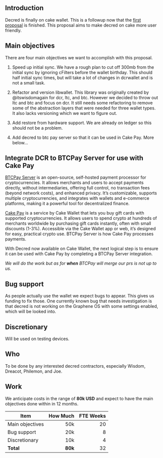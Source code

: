 ## Introduction

Decred is finally on cake wallet. This is a followup now that the [first proposal](https://proposals.decred.org/record/b3bdacb) is finished. This proposal aims to make decred on cake more user friendly.

## Main objectives

There are four main objectives we want to accomplish with this proposal.

1. Speed up initial sync. We have a rough plan to cut off 300mb from the initial sync by ignoring cFilters before the wallet birthday. This should half initial sync times, but will take a lot of changes in dcrwallet and is not a small task.

2. Refactor and version libwallet. This library was originally created by @itswisdomagain for dcr, ltc, and btc. However we decided to throw out ltc and btc and focus on dcr. It still needs some refactoring to remove some of the abstraction layers that were needed for three wallet types. It also lacks versioning which we want to figure out.

3. Add restore from hardware support. We are already on ledger so this should not be a problem.

4. Add decred to btc pay server so that it can be used in Cake Pay. More below...

## Integrate DCR to BTCPay Server for use with Cake Pay

[BTCPay Server](https://btcpayserver.org/) is an open-source, self-hosted payment processor for cryptocurrencies. It allows merchants and users to accept payments directly, without intermediaries, offering full control, no transaction fees (beyond network costs), and enhanced privacy. It’s customizable, supports multiple cryptocurrencies, and integrates with wallets and e-commerce platforms, making it a powerful tool for decentralized finance.

[Cake Pay](https://cakepay.com/) is a service by Cake Wallet that lets you buy gift cards with supported cryptocurrencies. It allows users to spend crypto at hundreds of merchants worldwide by purchasing gift cards instantly, often with small discounts (1-3%). Accessible via the Cake Wallet app or web, it’s designed for easy, practical crypto use. BTCPay Server is how Cake Pay processes payments.

With Decred now available on Cake Wallet, the next logical step is to ensure it can be used with Cake Pay by completing a BTCPay Server integration.

<em>We will do the work but as for **when** BTCPay will merge our prs is not up to us.</em>

## Bug support

As people actually use the wallet we expect bugs to appear. This gives us funding to fix those. One currently known bug that needs investigation is that decred is not working on the Graphene OS with some settings enabled, which will be looked into.

## Discretionary

Will be used on testing devices.

## Who

To be done by any interested decred contractors, especially Wisdom, Dreacot, Philemon, and Joe.

## Work

We anticipate costs in the range of **80k USD** and expect to have the main objectives done within in 12 months.

| Item                                        | How Much       | FTE Weeks |
|---------------------------------------------|---------------:|----------:|
|  Main objectives                            | 50k            | 20        |
|  Bug support                                | 20k            | 8         |
|  Discretionary                              | 10k            | 4         |
| **Total**                                   | **80k**        | 32        |
